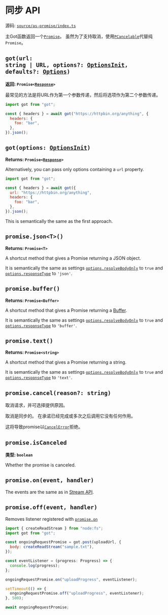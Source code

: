 # 同步 API

源码: [`source/as-promise/index.ts`](../source/as-promise/index.ts)

主Got函数返回一个[`Promise`](https://developer.mozilla.org/docs/Web/JavaScript/Reference/Global_Objects/Promise)。
虽然为了支持取消，使用[`PCancelable`](https://github.com/sindresorhus/p-cancelable)代替纯`Promise`。

## <code>got(url: string | URL, options?: [OptionsInit](typescript.md#optionsinit), defaults?: [Options](2-options.md))</code>

**返回: <code>Promise<[Response](response.md)>**</code>

最常见的方法是将URL作为第一个参数传递，然后将选项作为第二个参数传递。

```js
import got from "got";

const { headers } = await got("https://httpbin.org/anything", {
  headers: {
    foo: "bar",
  },
}).json();
```

## <code>got(options: [OptionsInit](typescript.md#optionsinit))</code>

**Returns: <code>Promise<[Response](3-streams.md#response-1)>**</code>

Alternatively, you can pass only options containing a `url` property.

```js
import got from "got";

const { headers } = await got({
  url: "https://httpbin.org/anything",
  headers: {
    foo: "bar",
  },
}).json();
```

This is semantically the same as the first approach.

## `promise.json<T>()`

**Returns: `Promise<T>`**

A shortcut method that gives a Promise returning a JSON object.

It is semantically the same as settings [`options.resolveBodyOnly`](2-options.md#resolvebodyonly) to `true` and [`options.responseType`](2-options.md#responsetype) to `'json'`.

## `promise.buffer()`

**Returns: `Promise<Buffer>`**

A shortcut method that gives a Promise returning a [Buffer](https://nodejs.org/api/buffer.html).

It is semantically the same as settings [`options.resolveBodyOnly`](2-options.md#resolvebodyonly) to `true` and [`options.responseType`](2-options.md#responsetype) to `'buffer'`.

## `promise.text()`

**Returns: `Promise<string>`**

A shortcut method that gives a Promise returning a string.

It is semantically the same as settings [`options.resolveBodyOnly`](2-options.md#resolvebodyonly) to `true` and [`options.responseType`](2-options.md#responsetype) to `'text'`.

## `promise.cancel(reason?: string)`

取消请求，并可选择提供原因。

取消是同步的。
在承诺已经完成或多次之后调用它没有任何作用。

这将导致promise以[`CancelError`](8-errors.md#cancelerror)拒绝。

## `promise.isCanceled`

**类型: `boolean`**

Whether the promise is canceled.

## `promise.on(event, handler)`

The events are the same as in [Stream API](3-streams.md#events).

## `promise.off(event, handler)`

Removes listener registered with [`promise.on`](1-promise.md#promiseonevent-handler)

```js
import { createReadStream } from "node:fs";
import got from "got";

const ongoingRequestPromise = got.post(uploadUrl, {
  body: createReadStream("sample.txt"),
});

const eventListener = (progress: Progress) => {
  console.log(progress);
};

ongoingRequestPromise.on("uploadProgress", eventListener);

setTimeout(() => {
  ongoingRequestPromise.off("uploadProgress", eventListener);
}, 500);

await ongoingRequestPromise;
```
